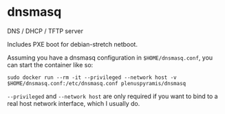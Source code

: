 # dnsmasq

DNS / DHCP / TFTP server

Includes PXE boot for debian-stretch netboot.

Assuming you have a dnsmasq configuration in `$HOME/dnsmasq.conf`, you can start
the container like so:

```
sudo docker run --rm -it --privileged --network host -v $HOME/dnsmasq.conf:/etc/dnsmasq.conf plenuspyramis/dnsmasq
```

`--privileged` and `--network host` are only required if you want to bind to a
real host network interface, which I usually do.

